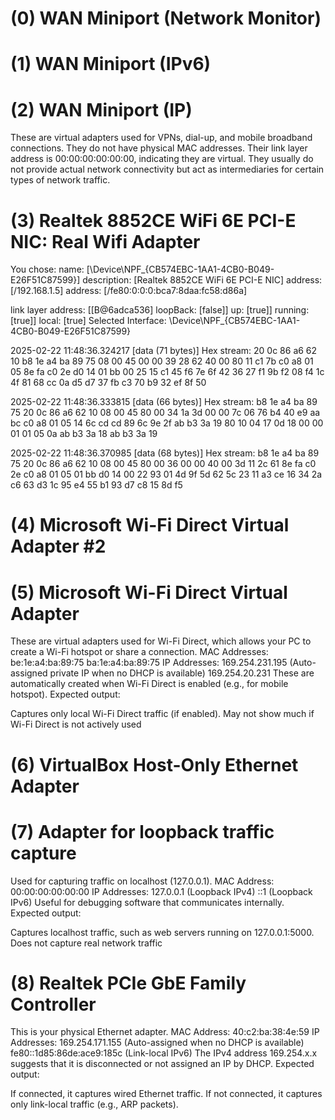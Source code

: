# (0) WAN Miniport (Network Monitor)
# (1) WAN Miniport (IPv6)
# (2) WAN Miniport (IP)

These are virtual adapters used for VPNs, dial-up, and mobile broadband connections.
They do not have physical MAC addresses.
Their link layer address is 00:00:00:00:00:00, indicating they are virtual.
They usually do not provide actual network connectivity but act as intermediaries for certain types of network traffic.


# (3) Realtek 8852CE WiFi 6E PCI-E NIC: Real Wifi Adapter

You chose: name: [\Device\NPF_{CB574EBC-1AA1-4CB0-B049-E26F51C87599}] 
description: [Realtek 8852CE WiFi 6E PCI-E NIC] 
address: [/192.168.1.5] 
address: [/fe80:0:0:0:bca7:8daa:fc58:d86a] 

link layer address: [[B@6adca536] 
loopBack: [false]] 
up: [true]] 
running: [true]] 
local: [true]
Selected Interface: \Device\NPF_{CB574EBC-1AA1-4CB0-B049-E26F51C87599}


2025-02-22 11:48:36.324217
[data (71 bytes)]
  Hex stream: 20 0c 86 a6 62 10 b8 1e a4 ba 89 75 08 00 45 00 00 39 28 62 40 00 80 11 c1 7b c0 a8 01 05 8e fa c0 2e d0 14 01 bb 00 25 15 c1 45 f6 7e 6f 42 36 27 f1 9b f2 08 f4 1c 4f 81 68 cc 0a d5 d7 37 fb c3 70 b9 32 ef 8f 50

2025-02-22 11:48:36.333815
[data (66 bytes)]
  Hex stream: b8 1e a4 ba 89 75 20 0c 86 a6 62 10 08 00 45 80 00 34 1a 3d 00 00 7c 06 76 b4 40 e9 aa bc c0 a8 01 05 14 6c cd cd 89 6c 9e 2f ab b3 3a 19 80 10 04 17 0d 18 00 00 01 01 05 0a ab b3 3a 18 ab b3 3a 19

2025-02-22 11:48:36.370985
[data (68 bytes)]
  Hex stream: b8 1e a4 ba 89 75 20 0c 86 a6 62 10 08 00 45 80 00 36 00 00 40 00 3d 11 2c 61 8e fa c0 2e c0 a8 01 05 01 bb d0 14 00 22 93 01 4d 9f 5d 62 5c 23 11 a3 ce 16 34 2a c6 63 d3 1c 95 e4 55 b1 93 d7 c8 15 8d f5



# (4) Microsoft Wi-Fi Direct Virtual Adapter #2
# (5) Microsoft Wi-Fi Direct Virtual Adapter

These are virtual adapters used for Wi-Fi Direct, which allows your PC to create a Wi-Fi hotspot or share a connection.
MAC Addresses:
be:1e:a4:ba:89:75
ba:1e:a4:ba:89:75
IP Addresses:
169.254.231.195 (Auto-assigned private IP when no DHCP is available)
169.254.20.231
These are automatically created when Wi-Fi Direct is enabled (e.g., for mobile hotspot).
Expected output:

Captures only local Wi-Fi Direct traffic (if enabled).
May not show much if Wi-Fi Direct is not actively used

# (6) VirtualBox Host-Only Ethernet Adapter



# (7) Adapter for loopback traffic capture

Used for capturing traffic on localhost (127.0.0.1).
MAC Address: 00:00:00:00:00:00
IP Addresses:
127.0.0.1 (Loopback IPv4)
::1 (Loopback IPv6)
Useful for debugging software that communicates internally.
Expected output:

Captures localhost traffic, such as web servers running on 127.0.0.1:5000.
Does not capture real network traffic

# (8) Realtek PCIe GbE Family Controller

This is your physical Ethernet adapter.
MAC Address: 40:c2:ba:38:4e:59
IP Addresses:
169.254.171.155 (Auto-assigned when no DHCP is available)
fe80::1d85:86de:ace9:185c (Link-local IPv6)
The IPv4 address 169.254.x.x suggests that it is disconnected or not assigned an IP by DHCP.
Expected output:

If connected, it captures wired Ethernet traffic.
If not connected, it captures only link-local traffic (e.g., ARP packets).